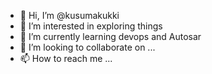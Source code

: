 - 👋 Hi, I’m @kusumakukki
- 👀 I’m interested in exploring things
- 🌱 I’m currently learning devops and Autosar
- 💞️ I’m looking to collaborate on ...
- 📫 How to reach me ...

<!---
kusumakukki/kusumakukki is a ✨ special ✨ repository because its `README.md` (this file) appears on your GitHub profile.
You can click the Preview link to take a look at your changes.
--->
